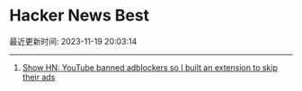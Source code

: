 # Hacker News Best

最近更新时间: 2023-11-19 20:03:14

--- 
1. [Show HN: YouTube banned adblockers so I built an extension to skip their ads](https://news.ycombinator.com/item?id=38327017) 
